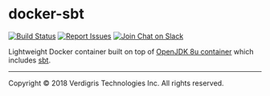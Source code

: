 # docker-sbt

[![Build Status](https://img.shields.io/circleci/token/f41a8ea8d8fe8a47d6d409f60f53230c8c21ff67/project/VerdigrisTech/docker-sbt.svg)](https://circleci.com/gh/VerdigrisTech/workflows/docker-sbt)
[![Report Issues](https://img.shields.io/badge/issues-pivotal%20tracker-0fc8c3.svg)](https://www.pivotaltracker.com/n/projects/2152215)
[![Join Chat on Slack](https://img.shields.io/badge/slack-%23team--insights-0fc8c3.svg)](https://verdigris.slack.com/messages/team-producta_data)

Lightweight Docker container built on top of
[OpenJDK 8u container](https://hub.docker.com/_/openjdk/) which includes
[sbt](https://www.scala-sbt.org).

---

Copyright © 2018 Verdigris Technologies Inc. All rights reserved.
